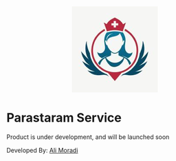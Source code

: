 <div align="center">
  <img src="./assets/logo.png" alt="Logo" />
</div>

<h1>
Parastaram Service
</h1>

<p>Product is under development, and will be launched soon</p>

<p>Developed By: <a href="github.com/AliDeWeb">Ali Moradi</a></p>